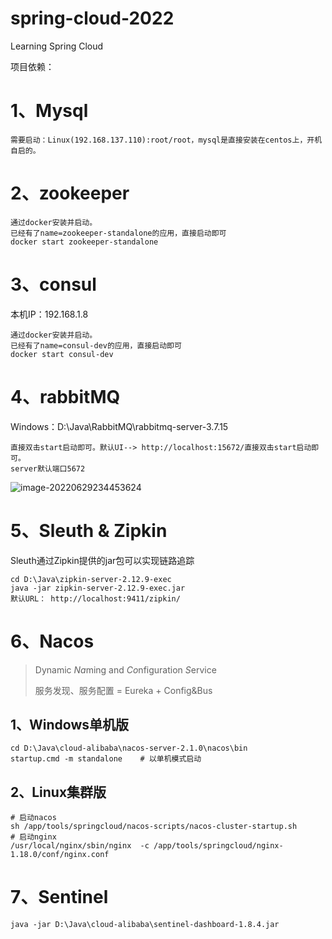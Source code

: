 # spring-cloud-2022
Learning Spring Cloud 

项目依赖：

# 1、Mysql

```shell
需要启动：Linux(192.168.137.110):root/root，mysql是直接安装在centos上，开机自启的。
```



# 2、zookeeper

```shell
通过docker安装并启动。
已经有了name=zookeeper-standalone的应用，直接启动即可
docker start zookeeper-standalone
```



# 3、consul

本机IP：192.168.1.8

```shell
通过docker安装并启动。
已经有了name=consul-dev的应用，直接启动即可
docker start consul-dev
```



# 4、rabbitMQ

Windows：D:\Java\RabbitMQ\rabbitmq-server-3.7.15

```shell
直接双击start启动即可。默认UI--> http://localhost:15672/直接双击start启动即可。
server默认端口5672
```

![image-20220629234453624](https://alinyun-images-repository.oss-cn-shanghai.aliyuncs.com/images/20220629234453.png)



# 5、Sleuth & Zipkin

Sleuth通过Zipkin提供的jar包可以实现链路追踪

```shell
cd D:\Java\zipkin-server-2.12.9-exec
java -jar zipkin-server-2.12.9-exec.jar
默认URL： http://localhost:9411/zipkin/
```



# 6、Nacos

> Dynamic *Na*ming and *Co*nfiguration *S*ervice
>
> 服务发现、服务配置 = Eureka + Config&Bus

## 1、Windows单机版

```shell
cd D:\Java\cloud-alibaba\nacos-server-2.1.0\nacos\bin
startup.cmd -m standalone    # 以单机模式启动
```

## 2、Linux集群版

```shell
# 启动nacos
sh /app/tools/springcloud/nacos-scripts/nacos-cluster-startup.sh
# 启动nginx
/usr/local/nginx/sbin/nginx  -c /app/tools/springcloud/nginx-1.18.0/conf/nginx.conf
```



# 7、Sentinel

```shell
java -jar D:\Java\cloud-alibaba\sentinel-dashboard-1.8.4.jar
```



